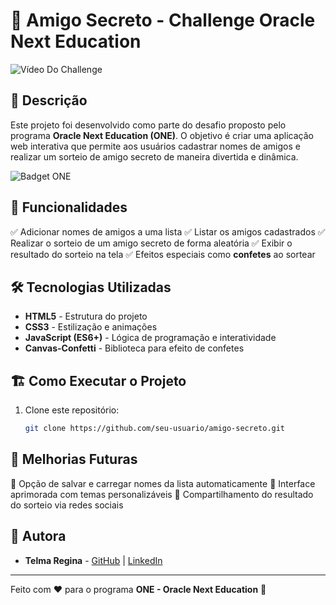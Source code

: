 # 🎉 Amigo Secreto - Challenge Oracle Next Education


<img src="assets/Gravação de Tela 2025-03-17 170236.gif" alt="Vídeo Do Challenge">

## 📌 Descrição

Este projeto foi desenvolvido como parte do desafio proposto pelo programa **Oracle Next Education (ONE)**. O objetivo é criar uma aplicação web interativa que permite aos usuários cadastrar nomes de amigos e realizar um sorteio de amigo secreto de maneira divertida e dinâmica.

<img src="assets/badge-desafio (1).png.png" alt="Badget ONE">

## 🚀 Funcionalidades

✅ Adicionar nomes de amigos a uma lista
✅ Listar os amigos cadastrados
✅ Realizar o sorteio de um amigo secreto de forma aleatória
✅ Exibir o resultado do sorteio na tela
✅ Efeitos especiais como **confetes** ao sortear

## 🛠️ Tecnologias Utilizadas

- **HTML5** - Estrutura do projeto
- **CSS3** - Estilização e animações
- **JavaScript (ES6+)** - Lógica de programação e interatividade
- **Canvas-Confetti** - Biblioteca para efeito de confetes

## 🏗️ Como Executar o Projeto

1. Clone este repositório:
   ```sh
   git clone https://github.com/seu-usuario/amigo-secreto.git
   ```

## 📌 Melhorias Futuras

🔹 Opção de salvar e carregar nomes da lista automaticamente
🔹 Interface aprimorada com temas personalizáveis
🔹 Compartilhamento do resultado do sorteio via redes sociais

## 👥 Autora

- **Telma Regina** - [GitHub](https://github.com/telmare17) | [LinkedIn](https://www.linkedin.com/in/telmasreis/)

---

Feito com ❤️ para o programa **ONE - Oracle Next Education** 🚀